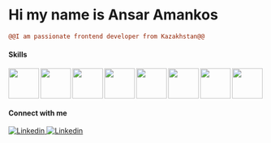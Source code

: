 # Hi my name is Ansar Amankos
````diff
@@I am passionate frontend developer from Kazakhstan@@
````

#### Skills
<img align='left' width='60rem' src="https://cdn.jsdelivr.net/gh/devicons/devicon/icons/html5/html5-original.svg" />
<img align='left' width='60rem' src="https://cdn.jsdelivr.net/gh/devicons/devicon/icons/css3/css3-original.svg" />
<img align='left' width='60rem' src="https://cdn.jsdelivr.net/gh/devicons/devicon/icons/javascript/javascript-original.svg" />
<img align='left' width='60rem' src="https://cdn.jsdelivr.net/gh/devicons/devicon/icons/typescript/typescript-original.svg" />
<img align='left' width='60rem' src="https://cdn.jsdelivr.net/gh/devicons/devicon/icons/react/react-original.svg" />
<img align='left' width='60rem' src="https://cdn.jsdelivr.net/gh/devicons/devicon/icons/redux/redux-original.svg" />
<img align='left' width='60rem' src="https://cdn.jsdelivr.net/gh/devicons/devicon/icons/tailwindcss/tailwindcss-plain.svg" />
<img width='60rem' src="https://cdn.jsdelivr.net/gh/devicons/devicon/icons/sass/sass-original.svg" />
<br>

#### Connect with me
<p>
  <a href="https://www.linkedin.com/in/ansar-amankos-865b7b287/">
    <img src="https://img.shields.io/badge/Linkedin-0077B5?style=for-the-badge&logo=linkedin" alt="Linkedin"/>
  </a>
  <a href="https://www.linkedin.com/in/ansar-amankos-865b7b287/](https://hh.kz/resume/bb1a6000ff0c76f0fb0039ed1f547271736f74">
    <img src="https://custom-icon-badges.demolab.com/badge/HeadHunter-e1011c?style=for-the-badge&logo=min-hh-white&" alt="Linkedin"/>
  </a>
</p>
